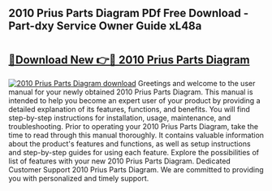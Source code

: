 ## 2010 Prius Parts Diagram PDf Free Download - Part-dxy Service Owner Guide xL48a

# <h2><a href="http://dfnhs1s.blite.top/?on=2010+Prius+Parts+Diagram">🔗Download New 👉🔴 2010 Prius Parts Diagram</a></h2>

[![2010 Prius Parts Diagram download](https://i.imgur.com/lujVjoI.png)](http://dfnhs1s.blite.top/?on=2010+Prius+Parts+Diagram)
Greetings and welcome to the user manual for your newly obtained 2010 Prius Parts Diagram. This manual is intended to help you become an expert user of your product by providing a detailed explanation of its features, functions, and benefits. You will find step-by-step instructions for installation, usage, maintenance, and troubleshooting. Prior to operating your 2010 Prius Parts Diagram, take the time to read through this manual thoroughly. It contains valuable information about the product's features and functions, as well as setup instructions and step-by-step guides for using each feature. Explore the possibilities of list of features with your new 2010 Prius Parts Diagram. Dedicated Customer Support 2010 Prius Parts Diagram. We are committed to providing you with personalized and timely support.
